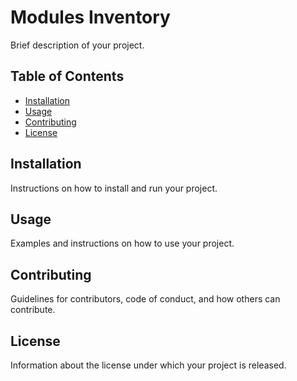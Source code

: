 # Modules Inventory

Brief description of your project.

## Table of Contents
- [Installation](#installation)
- [Usage](#usage)
- [Contributing](#contributing)
- [License](#license)

## Installation

Instructions on how to install and run your project.

## Usage

Examples and instructions on how to use your project.

## Contributing

Guidelines for contributors, code of conduct, and how others can contribute.

## License

Information about the license under which your project is released.
